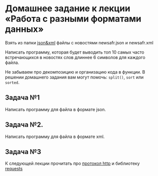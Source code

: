Домашнее задание к лекции «Работа с разными форматами данных»
=============================================================
Взять из папки [json&xml](https://github.com/AndriusRU/netology_py_tasks/tree/main/files/json%26xml) файлы с новостями newsafr.json и newsafr.xml

Написать программу, которая будет выводить топ 10 самых часто встречающихся в новостях слов длиннее 6 символов для каждого файла.

Не забываем про декомпозицию и организацию кода в функции. В решении домашнего задания вам могут помочь: `split()`, `sort` или `sorted`.

Задача №1
---------
Написать программу для файла в формате json.

Задача №2.
----------
Написать программу для файла в формате xml.

Задача №3
---------
К следующей лекции прочитать про [протокол http](https://ru.wikipedia.org/wiki/HTTP) и библиотеку [requests](https://khashtamov.com/ru/python-requests/)
